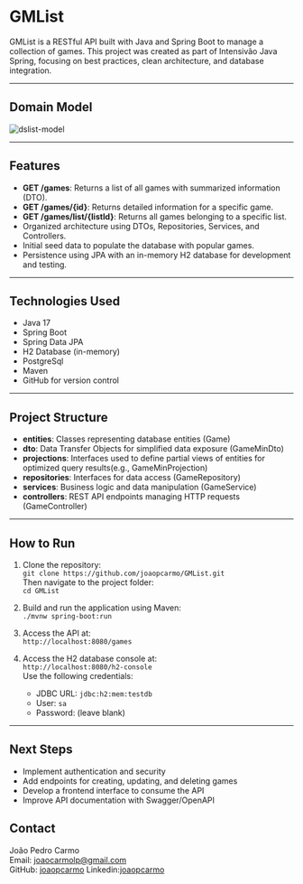 # GMList

GMList is a RESTful API built with Java and Spring Boot to manage a collection of games. This project was created as part of Intensivão Java Spring, focusing on best practices, clean architecture, and database integration.

---

## Domain Model

![dslist-model](https://github.com/user-attachments/assets/78d7436f-c8ee-47d8-8cea-9d71da257611)

---

## Features

- **GET /games**: Returns a list of all games with summarized information (DTO).
- **GET /games/{id}**: Returns detailed information for a specific game.
- **GET /games/list/{listId}**: Returns all games belonging to a specific list.
- Organized architecture using DTOs, Repositories, Services, and Controllers.
- Initial seed data to populate the database with popular games.
- Persistence using JPA with an in-memory H2 database for development and testing.


---

## Technologies Used

- Java 17  
- Spring Boot
- Spring Data JPA  
- H2 Database (in-memory)
- PostgreSql
- Maven  
- GitHub for version control

---

## Project Structure

- **entities**: Classes representing database entities (Game)  
- **dto**: Data Transfer Objects for simplified data exposure (GameMinDto)
- **projections**: Interfaces used to define partial views of entities for optimized query results(e.g., GameMinProjection)
- **repositories**: Interfaces for data access (GameRepository)  
- **services**: Business logic and data manipulation (GameService)  
- **controllers**: REST API endpoints managing HTTP requests (GameController)  

---

## How to Run

1. Clone the repository:  
   `git clone https://github.com/joaopcarmo/GMList.git`  
   Then navigate to the project folder:  
   `cd GMList`

2. Build and run the application using Maven:  
   `./mvnw spring-boot:run`

3. Access the API at:  
   `http://localhost:8080/games`

4. Access the H2 database console at:  
   `http://localhost:8080/h2-console`  
   Use the following credentials:  
   - JDBC URL: `jdbc:h2:mem:testdb`  
   - User: `sa`  
   - Password: (leave blank)

---

## Next Steps

- Implement authentication and security  
- Add endpoints for creating, updating, and deleting games  
- Develop a frontend interface to consume the API  
- Improve API documentation with Swagger/OpenAPI  


## Contact

João Pedro Carmo  
Email: joaocarmolp@gmail.com  
GitHub: [joaopcarmo](https://github.com/joaopcarmo)
Linkedin:[joaopcarmo](https://www.linkedin.com/in/joaopcarmo/)
